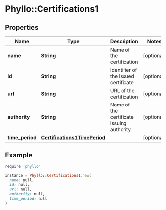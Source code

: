 # Phyllo::Certifications1

## Properties

| Name | Type | Description | Notes |
| ---- | ---- | ----------- | ----- |
| **name** | **String** | Name of the certification | [optional] |
| **id** | **String** | Identifier of the issued certificate | [optional] |
| **url** | **String** | URL of the certification | [optional] |
| **authority** | **String** | Name of the certificate issuing authority | [optional] |
| **time_period** | [**Certifications1TimePeriod**](Certifications1TimePeriod.md) |  | [optional] |

## Example

```ruby
require 'phyllo'

instance = Phyllo::Certifications1.new(
  name: null,
  id: null,
  url: null,
  authority: null,
  time_period: null
)
```

